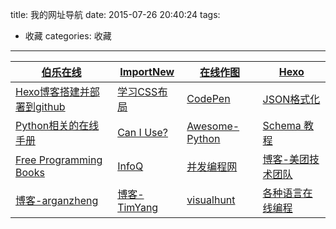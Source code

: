 title: 我的网址导航
date: 2015-07-26 20:40:24
tags:
- 收藏
categories: 收藏
---
|[伯乐在线](http://blog.jobbole.com/)|[ImportNew](http://www.importnew.com/)|[在线作图](https://www.processon.com/)|[Hexo](https://hexo.io/)|
|--|--|--|--|
|[Hexo博客搭建并部署到github](http://jingyan.baidu.com/article/d8072ac47aca0fec95cefd2d.html)|[学习CSS布局](http://zh.learnlayout.com/)|[CodePen](http://codepen.io/)|[JSON格式化](http://www.sojson.com/index.html)|
|[Python相关的在线手册](http://docs.pythontab.com/)|[Can I Use?](http://caniuse.com/)|[Awesome-Python](https://github.com/vinta/awesome-python)|[Schema 教程](http://www.w3school.com.cn/schema/index.asp)|
|[Free Programming Books](https://github.com/justjavac/free-programming-books-zh_CN#%E6%93%8D%E4%BD%9C%E7%B3%BB%E7%BB%9F)|[InfoQ](http://www.infoq.com/cn)|[并发编程网](http://ifeve.com/)|[博客-美团技术团队](http://tech.meituan.com/)|
|[博客-arganzheng](http://blog.arganzheng.me/)|[博客-TimYang](timyang.net)|[visualhunt](https://visualhunt.com/)|[各种语言在线编程](http://www.mcqyy.com/RunCode/java/)|


<!--more-->